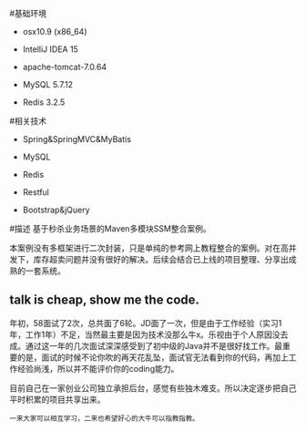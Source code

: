 #基础环境
* osx10.9 (x86_64)

* IntelliJ IDEA 15

* apache-tomcat-7.0.64

* MySQL 5.7.12

* Redis 3.2.5

#相关技术
* Spring&SpringMVC&MyBatis

* MySQL

* Redis

* Restful

* Bootstrap&jQuery

#描述
基于秒杀业务场景的Maven多模块SSM整合案例。

本案例没有多框架进行二次封装，只是单纯的参考网上教程整合的案例。对在高并发下，库存超卖问题并没有很好的解决。后续会结合已上线的项目整理、分享出成熟的一套系统。

## talk is cheap, show me the code.
年初，58面试了2次，总共面了6轮。JD面了一次，但是由于工作经验（实习1年，工作1年）不足，当然最主要是因为技术没那么牛x。乐视由于个人原因没去成。通过这一年的几次面试深深感受到了初中级的Java并不是很好找工作。最重要的是，面试的时候不论你吹的再天花乱坠，面试官无法看到你的代码，再加上工作经验尚浅，所以并不能评价你的coding能力。

目前自己在一家创业公司独立承担后台，感觉有些独木难支。所以决定逐步把自己平时积累的项目共享出来。

```
一来大家可以相互学习，二来也希望好心的大牛可以指教指教。
```

